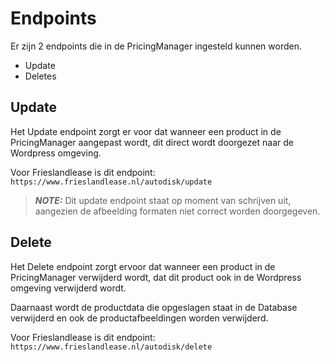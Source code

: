 Endpoints
=====

Er zijn 2 endpoints die in de PricingManager ingesteld kunnen worden. 
- Update
- Deletes

Update
------------
Het Update endpoint zorgt er voor dat wanneer een product in de PricingManager aangepast wordt, dit direct wordt doorgezet naar de Wordpress omgeving. 

Voor Frieslandlease is dit endpoint: `https://www.frieslandlease.nl/autodisk/update`

> **_NOTE:_** Dit update endpoint staat op moment van schrijven uit, aangezien de 
afbeelding formaten niet correct worden doorgegeven.

Delete
------------
Het Delete endpoint zorgt ervoor dat wanneer een product in de PricingManager verwijderd wordt, dat dit product ook in de Wordpress omgeving verwijderd wordt.

Daarnaast wordt de productdata die opgeslagen staat in de Database verwijderd en ook de productafbeeldingen worden verwijderd.

Voor Frieslandlease is dit endpoint: `https://www.frieslandlease.nl/autodisk/delete` 
